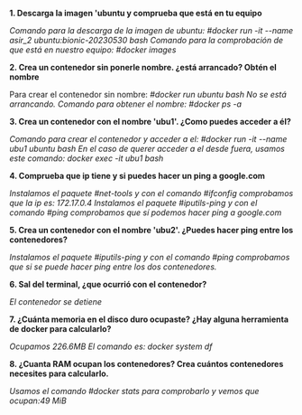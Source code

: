 **1. Descarga la imagen 'ubuntu y comprueba que está en tu equipo**

*Comando para la descarga de la imagen de ubuntu:* 
*#docker run -it --name asir_2 ubuntu:bionic-20230530 bash*
*Comando para la comprobación de que está en nuestro equipo:*
*#docker images*


**2. Crea un contenedor sin ponerle nombre. ¿está arrancado? Obtén el nombre**

Para crear el contenedor sin nombre:
*#docker run ubuntu bash*
*No se está arrancando.*
*Comando para obtener el nombre:*
*#docker ps -a*


**3. Crea un contenedor con el nombre 'ubu1'. ¿Como puedes acceder a él?**

*Comando para crear el contenedor y acceder a el:*
*#docker run -it --name ubu1 ubuntu bash*
*En el caso de querer acceder a el desde fuera, usamos este comando:*
*docker exec -it ubu1 bash*


**4. Comprueba que ip tiene y si puedes hacer un ping a google.com**


*Instalamos el paquete #net-tools y con el comando #ifconfig comprobamos que la ip es: 172.17.0.4*
*Instalamos el paquete #iputils-ping y con el comando #ping comprobamos que sí podemos hacer ping a google.com*

**5. Crea un contenedor con el nombre 'ubu2'. ¿Puedes hacer ping entre los contenedores?**

*Instalamos el paquete  #iputils-ping y con el comando #ping comprobamos que si se puede hacer ping entre los dos contenedores.*



**6. Sal del terminal, ¿que ocurrió con el contenedor?**

*El contenedor se detiene*


**7. ¿Cuánta memoria en el disco duro ocupaste? ¿Hay alguna herramienta de docker para calcularlo?**

*Ocupamos 226.6MB*
*El comando es: docker system df*

**8. ¿Cuanta RAM ocupan los contenedores? Crea cuántos contenedores necesites para calcularlo.**

*Usamos el comando #docker stats para comprobarlo y vemos que ocupan:49 MiB*



